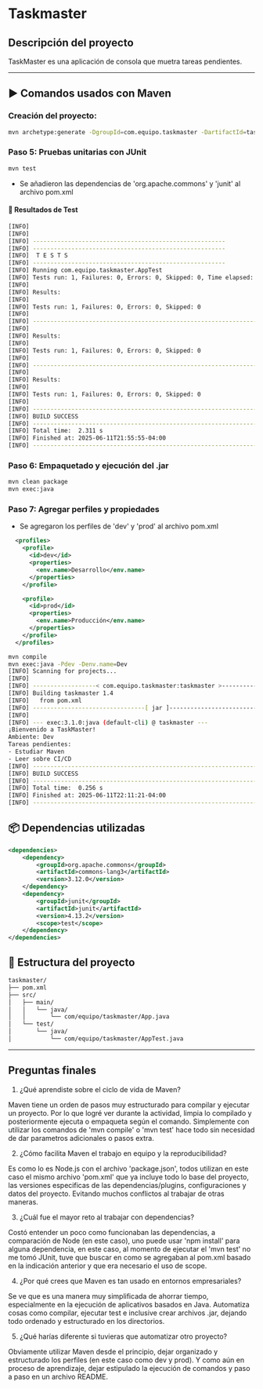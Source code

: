 
# Taskmaster

## Descripción del proyecto

TaskMaster es una aplicación de consola que muetra tareas pendientes.

---

## ▶️ Comandos usados con Maven

### Creación del proyecto:
```bash
mvn archetype:generate -DgroupId=com.equipo.taskmaster -DartifactId=taskmaster -DarchetypeArtifactId=maven-archetype-quickstart -DinteractiveMode=false
```

### Paso 5: Pruebas unitarias con JUnit
```bash
mvn test
```
- Se añadieron las dependencias de 'org.apache.commons' y 'junit' al archivo pom.xml

#### 🧪 Resultados de Test

```bash
[INFO]
[INFO]
[INFO] -------------------------------------------------------
[INFO] -------------------------------------------------------
[INFO]  T E S T S
[INFO] -------------------------------------------------------
[INFO] Running com.equipo.taskmaster.AppTest
[INFO] Tests run: 1, Failures: 0, Errors: 0, Skipped: 0, Time elapsed: 0.012 s -- in com.equipo.taskmaster.AppTest
[INFO]
[INFO] Results:
[INFO]
[INFO] Tests run: 1, Failures: 0, Errors: 0, Skipped: 0
[INFO]
[INFO] ------------------------------------------------------------------------                                                                                                                                                                                                  
[INFO]
[INFO] Results:
[INFO]
[INFO] Tests run: 1, Failures: 0, Errors: 0, Skipped: 0
[INFO]
[INFO] ------------------------------------------------------------------------                                                                                                                                                                                                  
[INFO]
[INFO] Results:
[INFO]
[INFO] Tests run: 1, Failures: 0, Errors: 0, Skipped: 0
[INFO]
[INFO] ------------------------------------------------------------------------                                                                                                                                                                                                  
[INFO] BUILD SUCCESS
[INFO] ------------------------------------------------------------------------                                                                                                                                                                                                  
[INFO] Total time:  2.311 s
[INFO] Finished at: 2025-06-11T21:55:55-04:00
[INFO] ------------------------------------------------------------------------  
```

### Paso 6: Empaquetado y ejecución del .jar
```bash
mvn clean package
mvn exec:java
```

### Paso 7: Agregar perfiles y propiedades

- Se agregaron los perfiles de 'dev' y 'prod' al archivo pom.xml

```xml
  <profiles>
    <profile>
      <id>dev</id>
      <properties>
        <env.name>Desarrollo</env.name>
      </properties>
    </profile>

    <profile>
      <id>prod</id>
      <properties>
        <env.name>Producción</env.name>
      </properties>
    </profile>
  </profiles>
```

```bash
mvn compile
mvn exec:java -Pdev -Denv.name=Dev
[INFO] Scanning for projects...
[INFO]
[INFO] ------------------< com.equipo.taskmaster:taskmaster >------------------
[INFO] Building taskmaster 1.4
[INFO]   from pom.xml
[INFO] --------------------------------[ jar ]---------------------------------
[INFO]
[INFO] --- exec:3.1.0:java (default-cli) @ taskmaster ---
¡Bienvenido a TaskMaster!
Ambiente: Dev
Tareas pendientes:
- Estudiar Maven
- Leer sobre CI/CD
[INFO] ------------------------------------------------------------------------
[INFO] BUILD SUCCESS
[INFO] ------------------------------------------------------------------------
[INFO] Total time:  0.256 s
[INFO] Finished at: 2025-06-11T22:11:21-04:00
[INFO] ------------------------------------------------------------------------
```

## 📦 Dependencias utilizadas

```xml
<dependencies>
    <dependency>
        <groupId>org.apache.commons</groupId>
        <artifactId>commons-lang3</artifactId>
        <version>3.12.0</version>
    </dependency>
    <dependency>
        <groupId>junit</groupId>
        <artifactId>junit</artifactId>
        <version>4.13.2</version>
        <scope>test</scope>
    </dependency>
</dependencies>
```

## 📁 Estructura del proyecto

```bash
taskmaster/
├── pom.xml
├── src/
│   ├── main/
│   │   └── java/
│   │       └── com/equipo/taskmaster/App.java
│   └── test/
│       └── java/
│           └── com/equipo/taskmaster/AppTest.java
```

---

## Preguntas finales

1. ¿Qué aprendiste sobre el ciclo de vida de Maven?

Maven tiene un orden de pasos muy estructurado para compilar y ejecutar un proyecto. Por lo que logré ver durante la actividad, limpia lo compilado y posteriormente ejecuta o empaqueta según el comando. Simplemente con utilizar los comandos de 'mvn compile' o 'mvn test' hace todo sin necesidad de dar parametros adicionales o pasos extra.

2. ¿Cómo facilita Maven el trabajo en equipo y la reproducibilidad?

Es como lo es Node.js con el archivo 'package.json', todos utilizan en este caso el mismo archivo 'pom.xml' que ya incluye todo lo base del proyecto, las versiones especificas de las dependencias/plugins, configuraciones y datos del proyecto. Evitando muchos conflictos al trabajar de otras maneras.

3. ¿Cuál fue el mayor reto al trabajar con dependencias?

Costó entender un poco como funcionaban las dependencias, a comparación de Node (en este caso), uno puede usar 'npm install' para alguna dependencia, en este caso, al momento de ejecutar el 'mvn test' no me tomó JUnit, tuve que buscar en como se agregaban al pom.xml basado en la indicación anterior y que era necesario el uso de scope.

4. ¿Por qué crees que Maven es tan usado en entornos empresariales?

Se ve que es una manera muy simplificada de ahorrar tiempo, especialmente en la ejecución de aplicativos basados en Java. Automatiza cosas como compilar, ejecutar test e inclusive crear archivos .jar, dejando todo ordenado y estructurado en los directorios.

5. ¿Qué harías diferente si tuvieras que automatizar otro proyecto?

Obviamente utilizar Maven desde el principio, dejar organizado y estructurado los perfiles (en este caso como dev y prod). Y como aún en proceso de aprendizaje, dejar estipulado la ejecución de comandos y paso a paso en un archivo README.